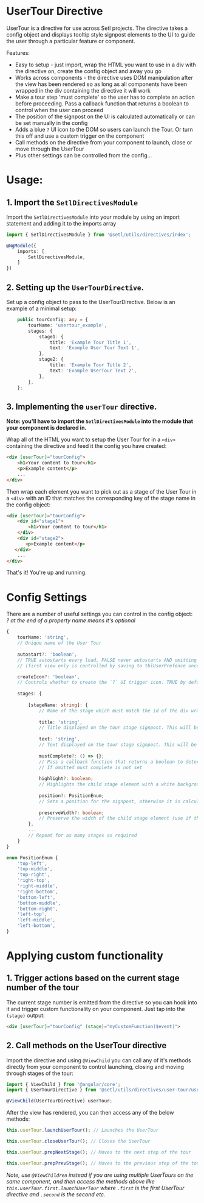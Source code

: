 # UserTour Directive
UserTour is a directive for use across Setl projects. The directive takes a config object and displays tooltip style signpost elements to the UI to guide the user through a particular feature or component. 

Features:
* Easy to setup - just import, wrap the HTML you want to use in a div with the directive on, create the config object and away you go
* Works across components - the directive uses DOM manipulation after the view has been rendered so as long as all components have been wrapped in
the div containing the directive it will work
* Make a tour step 'must complete' so the user has to complete an action before proceeding. Pass a callback function that returns a boolean to control
when the user can proceed
* The position of the signpost on the UI is calculated automatically or can be set manually in the config
* Adds a blue `?` UI icon to the DOM so users can launch the Tour. Or turn this off and use a custom trigger on the component
* Call methods on the directive from your component to launch, close or move through the UserTour
* Plus other settings can be controlled from the config...

# Usage:
## 1. Import the `SetlDirectivesModule`

Import the `SetlDirectivesModule` into your module by using an import statement and adding it to the imports array

```typescript
import { SetlDirectivesModule } from '@setl/utils/directives/index';

@NgModule({
    imports: [
        SetlDirectivesModule,
    ]
})
```

## 2. Setting up the `UserTourDirective`.

Set up a config object to pass to the UserTourDirective. Below is an example of a minimal setup:

```typescript
    public tourConfig: any = {
        tourName: 'usertour_example',
        stages: {
            stage1: {
                title: 'Example Tour Title 1',
                text: 'Example User Tour Text 1',
            },
            stage2: {
                title: 'Example Tour Title 2',
                text: 'Example UserTour Text 2',
            },
        },
    };
```

## 3. Implementing the `userTour` directive.

**Note: you'll have to import the `SetlDirectivesModule` into the module that your component is declared in.**

Wrap all of the HTML you want to setup the User Tour for in a `<div>` containing the directive and feed it the config you have created:

```html
<div [userTour]="tourConfig">
    <h1>Your content to tour</h1>
    <p>Example content</p>
    ...
</div>
```

Then wrap each element you want to pick out as a stage of the User Tour in a `<div>` with an ID that matches the corresponding key of the stage name
in the config object:

```html
<div [userTour]="tourConfig">
    <div id="stage1">
        <h1>Your content to tour</h1>
    </div>
    <div id="stage2">
       <p>Example content</p>
   </div>
    ...
</div>
```
That's it! You're up and running.

# Config Settings
There are a number of useful settings you can control in the config object:
<br>*? at the end of a property name means it's optional*
```typescript
{
    tourName: 'string',
    // Unique name of the User Tour
    
    autostart?: 'boolean',
    // TRUE autostarts every load, FALSE never autostarts AND omitting launches it on first view
    // (first view only is controlled by saving to tblUserPrefence once a tour has been closed)

    createIcon?: 'boolean',
    // Controls whether to create the `?` UI trigger icon. TRUE by default
    
    stages: {
        
        [stageName: string]: {
            // Name of the stage which must match the id of the div wrapping the child element in the HTML
            
            title: 'string',
            // Title displayed on the tour stage signpost. This will be passed through the translation service
            
            text: 'string',
            // Text displayed on the tour stage signpost. This will be passed through the translation service
            
            mustComplete?: () => {};
            // Pass a callback function that returns a boolean to determine if a user can move past this stage.
            // If omitted must complete is not set
            
            highlight?: boolean;
            // Highlights the child stage element with a white background
            
            position?: PositionEnum;
            // Sets a position for the signpost, otherwise it is calculated automatically
            
            preserveWidth?: boolean;
            // Preserve the width of the child stage element (use if the tour styles effect the child element width)
        },
        ...
        // Repeat for as many stages as required
    }
}

enum PositionEnum {
    'top-left',
    'top-middle',
    'top-right',
    'right-top',
    'right-middle',
    'right-bottom',
    'bottom-left',
    'bottom-middle',
    'bottom-right',
    'left-top',
    'left-middle',
    'left-bottom',
}

```
# Applying custom functionality

## 1. Trigger actions based on the current stage number of the tour
The current stage number is emitted from the directive so you can hook into it and trigger custom functionality on your component. Just tap into the `(stage)` output:
```html
<div [userTour]="tourConfig" (stage)="myCustomFunction($event)">
```

## 2. Call methods on the UserTour directive

Import the directive and using `@ViewChild` you can call any of it's methods directly from your component to control launching, closing and moving through stages of the tour:

```typescript
import { ViewChild } from '@angular/core';
import { UserTourDirective } from '@setl/utils/directives/user-tour/user-tour.directive';

@ViewChild(UserTourDirective) userTour;
```

After the view has rendered, you can then access any of the below methods:

```typescript
this.userTour.launchUserTour(); // Launches the UserTour

this.userTour.closeUserTour(); // Closes the UserTour

this.userTour.prepNextStage(); // Moves to the next step of the tour

this.userTour.prepPrevStage(); // Moves to the previous step of the tour

```
*Note, use `@ViewChildren` instead if you are using multiple UserTours on the same component, and then access the methods above like `this.userTour.first.launchUserTour` where `.first` is the first UserTour directive and `.second` is the second etc.*